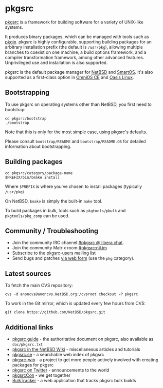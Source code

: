 pkgsrc
======

[pkgsrc](https://pkgsrc.org/) is a framework for building software for a
variety of UNIX-like systems.

It produces binary packages, which can be managed with tools such as
[pkgin](http://pkgin.net/). pkgsrc is highly configurable, supporting
building packages for an arbitrary installation prefix (the default is
`/usr/pkg`), allowing multiple branches to coexist on one machine, a
build options framework, and a compiler transformation framework, among
other advanced features. Unprivileged use and installation is also supported.

pkgsrc is the default package manager for [NetBSD](https://www.NetBSD.org/)
and [SmartOS](https://www.tritondatacenter.com/smartos).
It's also supported as a first-class option in [OmniOS CE](https://omniosce.org/)
and [Oasis Linux](https://github.com/oasislinux/oasis).


Bootstrapping
-------------

To use pkgsrc on operating systems other than NetBSD, you first need to
bootstrap:

	cd pkgsrc/bootstrap
	./bootstrap

Note that this is only for the most simple case, using pkgsrc's defaults.

Please consult `bootstrap/README` and `bootstrap/README.OS` for detailed
information about bootstrapping.

Building packages
-----------------

	cd pkgsrc/category/package-name
	$PREFIX/bin/bmake install

Where `$PREFIX` is where you've chosen to install packages
(typically `/usr/pkg`)

On NetBSD, `bmake` is simply the built-in `make` tool.

To build packages in bulk, tools such as `pkgtools/pbulk` and
`pkgtools/pkg_comp` can be used.

Community / Troubleshooting
---------------------------

- Join the community IRC channel [#pkgsrc @ libera.chat](https://web.libera.chat/#pkgsrc).
- Join the community Matrix room [#pkgsrc:nil.im](https://matrix.to/#/!YcdqKPizLfuTGHacZp:matrix.org)
- Subscribe to the [pkgsrc-users](https://www.NetBSD.org/mailinglists/#pkgsrc-users) mailing list
- Send bugs and patches [via web form](https://www.NetBSD.org/cgi-bin/sendpr.cgi?gndb=netbsd) (use the `pkg` category).

Latest sources
--------------

To fetch the main CVS repository:

	cvs -d anoncvs@anoncvs.NetBSD.org:/cvsroot checkout -P pkgsrc

To work in the Git mirror, which is updated every few hours from CVS:

	git clone https://github.com/NetBSD/pkgsrc.git

Additional links
----------------

- [pkgsrc guide](https://www.NetBSD.org/docs/pkgsrc/) - the authoritative document on pkgsrc, also available as `doc/pkgsrc.txt`
- [pkgsrc in the NetBSD Wiki](https://wiki.NetBSD.org/pkgsrc/) - miscellaneous articles and tutorials
- [pkgsrc.se](https://pkgsrc.se/) - a searchable web index of pkgsrc
- [pkgsrc-wip](https://pkgsrc.org/wip/) - a project to get more people actively involved with creating packages for pkgsrc
- [pkgsrc on Twitter](https://twitter.com/pkgsrc) - announcements to the world
- [pkgsrcCon](https://pkgsrc.org/pkgsrcCon) - we get together
- [BulkTracker](https://bulktracker.appspot.com/) - a web application that tracks pkgsrc bulk builds
